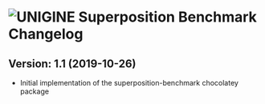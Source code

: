 # ![UNIGINE Superposition Benchmark Changelog](https://img.shields.io/badge/UNIGINE%20Superposition%20Benchmark-Package%20Changelog-blue.svg?style=for-the-badge)

## Version: 1.1 (2019-10-26)


- Initial implementation of the superposition-benchmark chocolatey package
